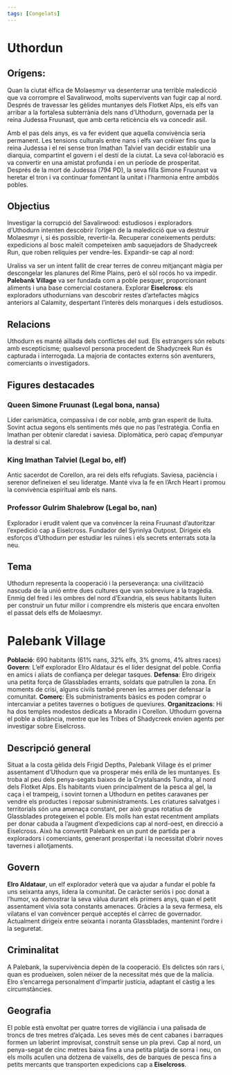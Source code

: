 ```yaml
---
tags: [Congelats]
---
```


# Uthordun

## Orígens:

Quan la ciutat èlfica de Molaesmyr va desenterrar una terrible maledicció que va corrompre el Savalirwood, molts supervivents van fugir cap al nord. Després de travessar les gèlides muntanyes dels Flotket Alps, els elfs van arribar a la fortalesa subterrània dels nans d’Uthodurn, governada per la reina Judessa Fruunast, que amb certa reticència els va concedir asil.

Amb el pas dels anys, es va fer evident que aquella convivència seria permanent. Les tensions culturals entre nans i elfs van créixer fins que la reina Judessa i el rei sense tron Imathan Talviel van decidir establir una diarquia, compartint el govern i el destí de la ciutat. La seva col·laboració es va convertir en una amistat profunda i en un període de prosperitat. Després de la mort de Judessa (794 PD), la seva filla Simone Fruunast va heretar el tron i va continuar fomentant la unitat i l’harmonia entre ambdós pobles.

## Objectius

Investigar la corrupció del Savalirwood: estudiosos i exploradors d’Uthodurn intenten descobrir l’origen de la maledicció que va destruir Molaesmyr i, si és possible, revertir-la.
Recuperar coneixements perduts: expedicions al bosc maleït competeixen amb saquejadors de Shadycreek Run, que roben relíquies per vendre-les.
Expandir-se cap al nord:


Uraliss va ser un intent fallit de crear terres de conreu mitjançant màgia per descongelar les planures del Rime Plains, però el sòl rocós ho va impedir.
**Palebank Village** va ser fundada com a poble pesquer, proporcionant aliments i una base comercial costanera.
Explorar **Eiselcross**: els exploradors uthodurnians van descobrir restes d’artefactes màgics anteriors al Calamity, despertant l’interès dels monarques i dels estudiosos.



## Relacions

Uthodurn es manté aïllada dels conflictes del sud.
Els estrangers són rebuts amb escepticisme; qualsevol persona procedent de Shadycreek Run és capturada i interrogada.
La majoria de contactes externs són aventurers, comerciants o investigadors.


## Figures destacades


### Queen Simone Fruunast (Legal bona, nansa)

Líder carismàtica, compassiva i de cor noble, amb gran esperit de lluita.
Sovint actua segons els sentiments més que no pas l’estratègia.
Confia en Imathan per obtenir claredat i saviesa.
Diplomàtica, però capaç d’empunyar la destral si cal.



### King Imathan Talviel (Legal bo, elf)

Antic sacerdot de Corellon, ara rei dels elfs refugiats.
Saviesa, paciència i serenor defineixen el seu lideratge.
Manté viva la fe en l’Arch Heart i promou la convivència espiritual amb els nans.



### Professor Gulrim Shalebrow (Legal bo, nan)

Explorador i erudit valent que va convèncer la reina Fruunast d’autoritzar l’expedició cap a Eiselcross.
Fundador del Syrinlya Outpost.
Dirigeix els esforços d’Uthodurn per estudiar les ruïnes i els secrets enterrats sota la neu.



## Tema

Uthodurn representa la cooperació i la perseverança: una civilització nascuda de la unió entre dues cultures que van sobreviure a la tragèdia. Enmig del fred i les ombres del nord d’Exandria, els seus habitants lluiten per construir un futur millor i comprendre els misteris que encara envolten el passat dels elfs de Molaesmyr.


# Palebank Village

**Població**: 690 habitants (61% nans, 32% elfs, 3% gnoms, 4% altres races)
**Govern**: L’elf explorador Elro Aldataur és el líder designat del poble. Confia en amics i aliats de confiança per delegar tasques.
**Defensa**: Elro dirigeix una petita força de Glassblades errants, soldats que patrullen la zona. En moments de crisi, alguns civils també prenen les armes per defensar la comunitat.
**Comerç**: Els subministraments bàsics es poden comprar o intercanviar a petites tavernes o botigues de queviures.
**Organitzacions**: Hi ha dos temples modestos dedicats a Moradin i Corellon. Uthodurn governa el poble a distància, mentre que les Tribes of Shadycreek envien agents per investigar sobre Eiselcross.



## Descripció general


Situat a la costa gèlida dels Frigid Depths, Palebank Village és el primer assentament d’Uthodurn que va prosperar més enllà de les muntanyes. Es troba al peu dels penya-segats baixos de la Crystalsands Tundra, al nord dels Flotket Alps.
Els habitants viuen principalment de la pesca al gel, la caça i el trampeig, i sovint tornen a Uthodurn en petites caravanes per vendre els productes i reposar subministraments. Les criatures salvatges i territorials són una amenaça constant, per això grups rotatius de Glassblades protegeixen el poble.
Els molls han estat recentment ampliats per donar cabuda a l’augment d’expedicions cap al nord-oest, en direcció a Eiselcross. Això ha convertit Palebank en un punt de partida per a exploradors i comerciants, generant prosperitat i la necessitat d’obrir noves tavernes i allotjaments.

## Govern

**Elro Aldataur**, un elf explorador veterà que va ajudar a fundar el poble fa uns seixanta anys, lidera la comunitat. De caràcter seriós i poc donat a l’humor, va demostrar la seva vàlua durant els primers anys, quan el petit assentament vivia sota constants amenaces. Gràcies a la seva fermesa, els vilatans el van convèncer perquè acceptés el càrrec de governador. Actualment dirigeix entre seixanta i noranta Glassblades, mantenint l’ordre i la seguretat.

## Criminalitat

A Palebank, la supervivència depèn de la cooperació. Els delictes són rars i, quan es produeixen, solen néixer de la necessitat més que de la malícia. Elro s’encarrega personalment d’impartir justícia, adaptant el càstig a les circumstàncies.

## Geografia

El poble està envoltat per quatre torres de vigilància i una palisada de troncs de tres metres d’alçada. Les seves més de cent cabanes i barraques formen un laberint improvisat, construït sense un pla previ.
Cap al nord, un penya-segat de cinc metres baixa fins a una petita platja de sorra i neu, on els molls acullen una dotzena de vaixells, des de barques de pesca fins a petits mercants que transporten expedicions cap a **Eiselcross**.
